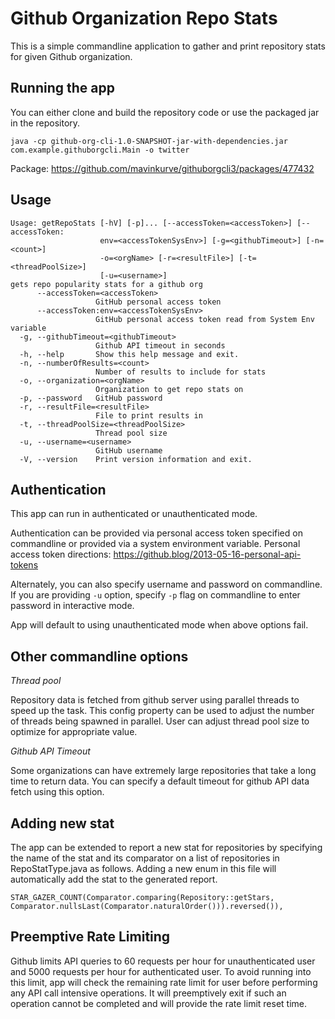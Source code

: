 # Github Organization Repo Stats

This is a simple commandline application to gather and print repository stats for given
Github organization. 

## Running the app 
You can either clone and build the repository code or use the packaged jar in the repository. 
```$shell
java -cp github-org-cli-1.0-SNAPSHOT-jar-with-dependencies.jar com.example.githuborgcli.Main -o twitter
```
Package: https://github.com/mavinkurve/githuborgcli3/packages/477432 

## Usage
```$shell
Usage: getRepoStats [-hV] [-p]... [--accessToken=<accessToken>] [--accessToken:
                    env=<accessTokenSysEnv>] [-g=<githubTimeout>] [-n=<count>]
                    -o=<orgName> [-r=<resultFile>] [-t=<threadPoolSize>]
                    [-u=<username>]
gets repo popularity stats for a github org
      --accessToken=<accessToken>
                   GitHub personal access token
      --accessToken:env=<accessTokenSysEnv>
                   GitHub personal access token read from System Env variable
  -g, --githubTimeout=<githubTimeout>
                   Github API timeout in seconds
  -h, --help       Show this help message and exit.
  -n, --numberOfResults=<count>
                   Number of results to include for stats
  -o, --organization=<orgName>
                   Organization to get repo stats on
  -p, --password   GitHub password
  -r, --resultFile=<resultFile>
                   File to print results in
  -t, --threadPoolSize=<threadPoolSize>
                   Thread pool size
  -u, --username=<username>
                   GitHub username
  -V, --version    Print version information and exit.

```

## Authentication
This app can run in authenticated or unauthenticated mode. 

Authentication can be provided via personal access token specified on commandline or provided via a system environment 
variable. 
Personal access token directions: https://github.blog/2013-05-16-personal-api-tokens

Alternately, you can also specify username and password on commandline. If you are providing `-u` option, specify `-p` 
flag on commandline to enter password in interactive mode.   

App will default to using unauthenticated mode when above options fail. 

## Other commandline options

*Thread pool* 

Repository data is fetched from github server using parallel threads to speed up the task. This config property can be 
used to adjust the number of threads being spawned in parallel. 
User can adjust thread pool size to optimize for appropriate value. 

*Github API Timeout* 

Some organizations can have extremely large repositories that take a long time to return data. You can specify a default 
timeout for github API data fetch using this option. 

## Adding new stat 
The app can be extended to report a new stat for repositories by specifying the name of the stat and its comparator on 
a list of repositories in RepoStatType.java as follows. Adding a new enum in this file will automatically add the stat 
to the generated report. 
```$java
STAR_GAZER_COUNT(Comparator.comparing(Repository::getStars, Comparator.nullsLast(Comparator.naturalOrder())).reversed()),
```

## Preemptive Rate Limiting
Github limits API queries to 60 requests per hour for unauthenticated user and 5000 requests per hour for authenticated user. To avoid 
running into this limit, app will check the remaining rate limit for user before performing any API call intensive 
operations. It will preemptively exit if such an operation cannot be completed and will provide the rate limit reset time.  










